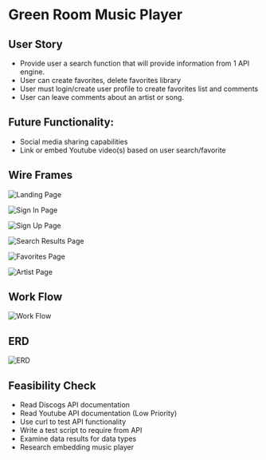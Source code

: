 # Green Room Music Player
## User Story
* Provide user a search function that will provide information from 1 API engine.
* User can create favorites, delete favorites library
* User must login/create user profile to create favorites list and comments
* User can leave comments about an artist or song.

## Future Functionality:
* Social media sharing capabilities
* Link or embed Youtube video(s) based on user search/favorite

## Wire Frames
![Landing Page](public/images/landing.jpg)

![Sign In Page](public/images/signIn.jpg)

![Sign Up Page](public/images/signUp.jpg)

![Search Results Page](public/images/searchResults.jpg)

![Favorites Page](public/images/favoritesList.jpg)

![Artist Page](public/images/artistPage.jpg)

## Work Flow
![Work Flow](public/images/flowChart.jpg)

## ERD
![ERD](public/images/erd.png)

## Feasibility Check
* Read Discogs API documentation
* Read Youtube API documentation (Low Priority)
* Use curl to test API functionality
* Write a test script to require from API
* Examine data results for data types
* Research embedding music player
